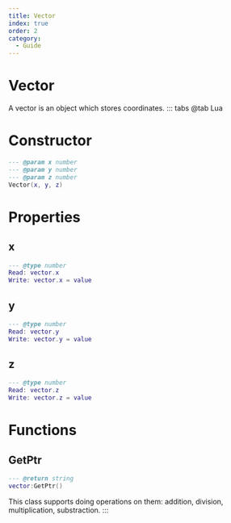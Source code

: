 ```yaml
---
title: Vector
index: true
order: 2
category:
  - Guide
---
```


# Vector
A vector is an object which stores coordinates.
::: tabs
@tab Lua
# Constructor
```lua
--- @param x number
--- @param y number
--- @param z number
Vector(x, y, z)
```
# Properties
## x 
```lua
--- @type number
Read: vector.x
Write: vector.x = value
```
## y 
```lua
--- @type number
Read: vector.y
Write: vector.y = value
```
## z 
```lua
--- @type number
Read: vector.z
Write: vector.z = value
```
# Functions
## GetPtr
```lua
--- @return string
vector:GetPtr()
```
This class supports doing operations on them: addition, division, multiplication, substraction.
:::
